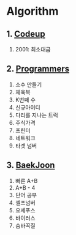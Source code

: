 # Algorithm

## 1. [Codeup](https://github.com/kdkdhoho/Algorithm/tree/main/Codeup)
  1. 2001: 최소대금

## 2. [Programmers](https://github.com/kdkdhoho/Algorithm/tree/main/Programmers)
  1. 소수 만들기
  2. 체육복
  3. K번째 수
  4. 신규아이디
  5. 다리를 지나는 트럭
  6. 주식가격
  7. 프린터
  8. 네트워크
  9. 타겟 넘버

## 3. [BaekJoon](https://github.com/kdkdhoho/Algorithm/tree/main/BaekJoon)
  1. 빠른 A+B
  2. A+B - 4
  3. 단어 공부
  4. 셀프넘버
  5. 요세푸스
  6. 바이러스
  7. 숨바꼭질
